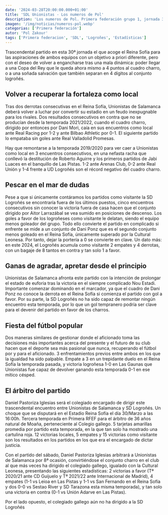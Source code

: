 ```yaml
---
date: '2024-03-28T20:00:00.000+01:00'
title: 'SDL Unionistas - Los numeros de Pol'
description: 'Los numeros de Pol. Primera federación grupo 1, jornada 30.'
imagen: '/img/noticias/numeros-pol.webp'
categorias: ['Primera federación']
autor: 'Pol Zakour'
tags: ['Primera federacion', 'SDL', 'Logroñes', 'Estadísticas']
---
```


Trascendental partido en esta 30ª jornada el que acoge el Reina Sofía para las aspiraciones de ambos equipos con un objetivo a priori diferente, pero con el deseo de volver a engancharse tras una mala dinámica: poder llegar a una Copa del Rey que le queda ahora mismo a 4 puntos al cuadro charro, o a una soñada salvación que también separan en 4 dígitos  al conjunto logroñés. 

## Volver a recuperar la fortaleza como local

Tras dos derrotas consecutivas en el Reina Sofía, Unionistas de Salamanca deberá volver a luchar por convertir su estadio en un feudo inexpugnable para los rivales. Dos resultados consecutivos en contra que no se producían desde la temporada 2021/2022, cuando el cuadro charro, dirigido por entonces por Dani Mori, caía en sus encuentros como local ante Real Racing por 1-2 y ante Bilbao Athletic por 0-1. El siguiente partido lo empataba sin goles ante Real Valladolid Promesas. 

Hay que remontarse a la temporada 2019/2020 para ver caer a Unionistas como local en 3 encuentros consecutivos, en una nefasta racha que conllevó la destitución de Roberto Aguirre y los primeros partidos de Jabi Luaces en el banquillo de Las Pistas. 1-2 ante Arenas Club, 0-2 ante Real Unión y 1-4 frente a UD Logroñés son el récord negativo del cuadro charro.

## Pescar en el mar de dudas

Pese a que si únicamente contáramos los partidos como visitante la SD Logroñés se encontraría fuera de los últimos puestos, cinco encuentros consecutivos sin conocer la victoria fuera de casa hacen que el conjunto dirigido por Aitor Larrazábal se vea sumido en posiciones de descenso. Los goles a favor de los logroñeses como visitante le delatan, siendo el equipo menos goleador del grupo. Todo ello convierte el partido en complicado si enfrente se mide a un conjunto de Dani Ponz que es el segundo conjunto menos goleado en el Reina Sofía, únicamente superado por la Cultural Leonesa. Por tanto, dejar la portería a 0 se convierte en clave. Un dato más: en este 2024, el Logroñés acumula como visitante 2 empates y 4 derrotas, con un bagaje de 8 tantos en contra y tan solo 1 a favor. 

## Ganas de agradar, apretar desde el principio

Unionistas de Salamanca afronta este partido con la intención de prolongar el estado de euforia tras la victoria en el siempre complicado Nou Estadi. Importante comenzar dominando en el marcador, ya que el cuadro de Dani Ponz no conoce la derrota en el Reina Sofía si comienza el partido con gol a favor. Por su parte, la SD Logroñés no ha sido capaz de remontar ningún encuentro esta temporada, por lo que un gol tempranero podría ser clave para el devenir del partido en favor de los charros. 

## Fiesta del fútbol popular

Dos maneras similares de gestionar donde el aficionado toma las decisiones más importantes acerca del presente y el futuro de su club hacen que el deporte sea más pasional que nunca, recuperando el fútbol por y para el aficionado. 3 enfrentamientos previos entre ambos en los que la igualdad ha sido palpable. Empate a 3 en un trepidante duelo en el Reina Sofía la temporada pasada, y victoria logroñesa 1-0 en Las Gaunas que Unionistas fue capaz de devolver ganando esta temporada 0-1 en ese mítico césped.

## El árbitro del partido

Daniel Pastoriza Iglesias será el colegiado encargado de dirigir este trascendental encuentro entre Unionistas de Salamanca y SD Logroñés. Un choque que se disputará en el Estadio Reina Sofía el día 30/Marzo a las 16:00h. Tercera temporada en Primera RFEF para el árbitro de 36 años natural de Moaña, perteneciente al Colegio gallego. 5 tarjetas amarillas promedia por partido esta temporada, en la que tan solo ha mostrado una cartulina roja. 12 victorias locales, 5 empates y 15 victorias como visitante son los resultados en los partidos en los que era el encargado de dictar justicia.

Con el partido del sábado, Daniel Pastoriza Iglesias arbitrará a Unionistas de Salamanca por 8ª ocasión, convirtiéndose el conjunto charro en el club al que más veces ha dirigido el colegiado gallego, igualado con la Cultural Leonesa, presentando las siguientes estadísticas: 2 victorias a favor (Tª 2020/21 ante CD Guijuelo y Tª 2021/22 ante Internacional de Madrid), 4 empates (1-1 vs Leioa en Las Pistas y 1-1 vs San Fernando en el Reina Sofía y dos 0-0 vs Sestao River y SD Tarazona esta misma temporada), y tan solo una victoria en contra (0-1 vs Unión Adarve en Las Pistas).

Por el lado opuesto, el colegiado gallego aún no ha dirigido a la SD Logroñés
